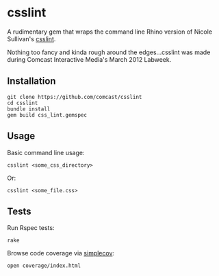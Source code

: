 # csslint 

A rudimentary gem that wraps the command line Rhino version of Nicole Sullivan's [csslint](http://csslint.net).

Nothing too fancy and kinda rough around the edges...csslint was made during Comcast Interactive Media's March 2012 Labweek.

## Installation
  
    git clone https://github.com/comcast/csslint
    cd csslint
    bundle install
    gem build css_lint.gemspec

## Usage

Basic command line usage:
  
    csslint <some_css_directory>

Or:

    csslint <some_file.css>

## Tests

Run Rspec tests:

    rake

Browse code coverage via [simplecov](https://github.com/colszowka/simplecov):

    open coverage/index.html
